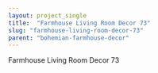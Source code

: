 ```yaml
---
layout: project_single
title:  "Farmhouse Living Room Decor 73"
slug: "farmhouse-living-room-decor-73"
parent: "bohemian-farmhouse-decor"
---
```

Farmhouse Living Room Decor 73